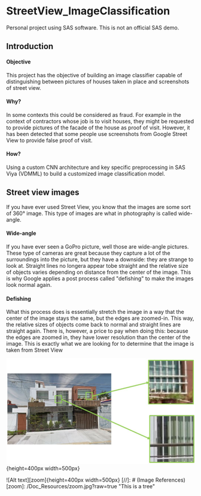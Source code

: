 # StreetView_ImageClassification
Personal project using SAS software. This is not an official SAS demo.

## Introduction

#### Objective
This project has the objective of building an image classifier capable of distinguishing between pictures of houses taken in place and screenshots of street view.

#### Why?
In some contexts this could be considered as fraud. For example in the context of contractors whose job is to visit houses, they might be requested to provide pictures of the facade of the house as proof of visit. However, it has been detected that some people use screenshots from Google Street View to provide false proof of visit.

#### How?
Using a custom CNN architecture and key specific preprocessing in SAS Viya (VDMML) to build a customized image classification model.

## Street view images
If you have ever used Street View, you know that the images are some sort of 360° image. This type of images are what in photography is called wide-angle. 

#### Wide-angle
If you have ever seen a GoPro picture, well those are wide-angle pictures. These type of cameras are great because they capture a lot of the surroundings into the picture, but they have a downside: they are strange to look at. Straight lines no longera appear tobe straight and the relative size of objects varies depending on distance from the center of the image. This is why Google applies a post process called "defishing" to make the images look normal again.

#### Defishing 
What this process does is essentially stretch the image in a way that the center of the image stays the same, but the edges are zoomed-in. This way, the relative sizes of objects come back to normal and straight lines are straight again. There is, however, a price to pay when doing this: because the edges are zoomed in, they have lower resolution than the center of the image. This is exactly what we are looking for to determine that the image is taken from Street View


![Alt text](/Doc_Resources/zoom.jpg?raw=true "Resolution degradation"){height=400px width=500px}

![Alt text][zoom]{height=400px width=500px}
[//]: # (Image References)
[zoom]: /Doc_Resources/zoom.jpg?raw=true "This is a tree"
